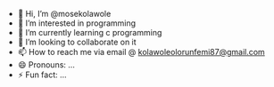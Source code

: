 - 👋 Hi, I’m @mosekolawole
- 👀 I’m interested in programming  
- 🌱 I’m currently learning c programming 
- 💞️ I’m looking to collaborate on it
- 📫 How to reach me via email @ kolawoleolorunfemi87@gmail.com
- 😄 Pronouns: ...
- ⚡ Fun fact: ...

<!---
mosekolawole/mosekolawole is a ✨ special ✨ repository because its `README.md` (this file) appears on your GitHub profile.
You can click the Preview link to take a look at your changes.
--->
